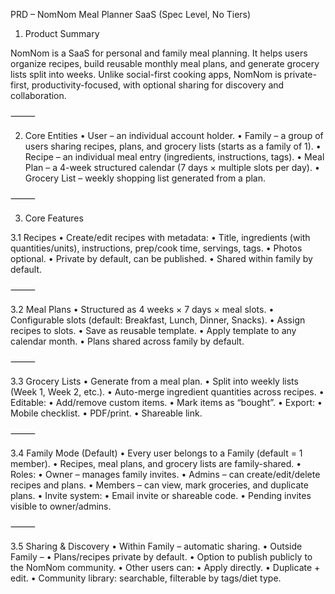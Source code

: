 PRD – NomNom Meal Planner SaaS (Spec Level, No Tiers)

1. Product Summary

NomNom is a SaaS for personal and family meal planning. It helps users organize recipes, build reusable monthly meal plans, and generate grocery lists split into weeks.
Unlike social-first cooking apps, NomNom is private-first, productivity-focused, with optional sharing for discovery and collaboration.

⸻

2. Core Entities
	•	User – an individual account holder.
	•	Family – a group of users sharing recipes, plans, and grocery lists (starts as a family of 1).
	•	Recipe – an individual meal entry (ingredients, instructions, tags).
	•	Meal Plan – a 4-week structured calendar (7 days × multiple slots per day).
	•	Grocery List – weekly shopping list generated from a plan.

⸻

3. Core Features

3.1 Recipes
	•	Create/edit recipes with metadata:
	•	Title, ingredients (with quantities/units), instructions, prep/cook time, servings, tags.
	•	Photos optional.
	•	Private by default, can be published.
	•	Shared within family by default.

⸻

3.2 Meal Plans
	•	Structured as 4 weeks × 7 days × meal slots.
	•	Configurable slots (default: Breakfast, Lunch, Dinner, Snacks).
	•	Assign recipes to slots.
	•	Save as reusable template.
	•	Apply template to any calendar month.
	•	Plans shared across family by default.

⸻

3.3 Grocery Lists
	•	Generate from a meal plan.
	•	Split into weekly lists (Week 1, Week 2, etc.).
	•	Auto-merge ingredient quantities across recipes.
	•	Editable:
	•	Add/remove custom items.
	•	Mark items as “bought”.
	•	Export:
	•	Mobile checklist.
	•	PDF/print.
	•	Shareable link.

⸻

3.4 Family Mode (Default)
	•	Every user belongs to a Family (default = 1 member).
	•	Recipes, meal plans, and grocery lists are family-shared.
	•	Roles:
	•	Owner – manages family invites.
	•	Admins – can create/edit/delete recipes and plans.
	•	Members – can view, mark groceries, and duplicate plans.
	•	Invite system:
	•	Email invite or shareable code.
	•	Pending invites visible to owner/admins.

⸻

3.5 Sharing & Discovery
	•	Within Family – automatic sharing.
	•	Outside Family –
	•	Plans/recipes private by default.
	•	Option to publish publicly to the NomNom community.
	•	Other users can:
	•	Apply directly.
	•	Duplicate + edit.
	•	Community library: searchable, filterable by tags/diet type.